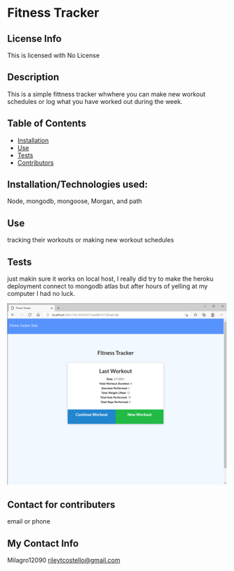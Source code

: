 # Fitness Tracker

## License Info

This is licensed with No License

## Description

This is a simple fittness tracker whwhere you can make new workout schedules or log what you have worked out during the week.

## Table of Contents

- [Installation](#installation)
- [Use](#use)
- [Tests](#tests)
- [Contributors](#contributors)

## Installation/Technologies used:

Node, mongodb, mongoose, Morgan, and path

## Use

tracking their workouts or making new workout schedules

## Tests

just makin sure it works on local host, I really did try to make the heroku deployment connect to mongodb atlas but after hours of yelling at my computer I had no luck.

![alt text](image\image.png)

## Contact for contributers

email or phone

## My Contact Info

Milagro12090
rileytcostello@gmail.com
